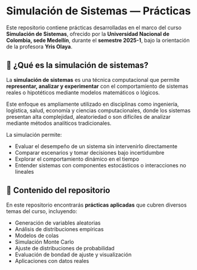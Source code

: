 # Simulación de Sistemas — Prácticas

Este repositorio contiene prácticas desarrolladas en el marco del curso **Simulación de Sistemas**, ofrecido por la **Universidad Nacional de Colombia, sede Medellín**, durante el **semestre 2025-1**, bajo la orientación de la profesora **Yris Olaya**.

## 📘 ¿Qué es la simulación de sistemas?

La **simulación de sistemas** es una técnica computacional que permite **representar, analizar y experimentar** con el comportamiento de sistemas reales o hipotéticos mediante modelos matemáticos o lógicos.

Este enfoque es ampliamente utilizado en disciplinas como ingeniería, logística, salud, economía y ciencias computacionales, donde los sistemas presentan alta complejidad, aleatoriedad o son difíciles de analizar mediante métodos analíticos tradicionales.

La simulación permite:
- Evaluar el desempeño de un sistema sin intervenirlo directamente
- Comparar escenarios y tomar decisiones bajo incertidumbre
- Explorar el comportamiento dinámico en el tiempo
- Entender sistemas con componentes estocásticos o interacciones no lineales

## 📂 Contenido del repositorio

En este repositorio encontrarás **prácticas aplicadas** que cubren diversos temas del curso, incluyendo:

- Generación de variables aleatorias
- Análisis de distribuciones empíricas
- Modelos de colas
- Simulación Monte Carlo
- Ajuste de distribuciones de probabilidad
- Evaluación de bondad de ajuste y visualización
- Aplicaciones con datos reales
